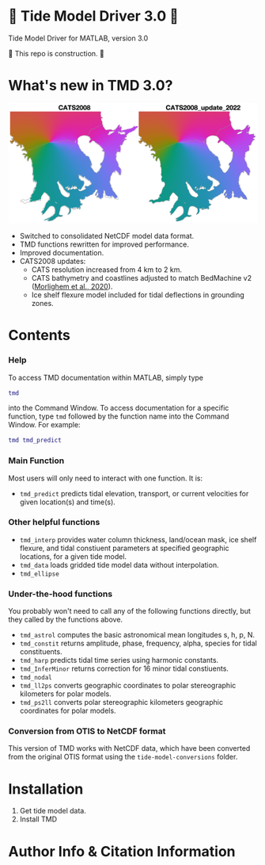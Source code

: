# 🚧 Tide Model Driver 3.0 🚧 
Tide Model Driver for MATLAB, version 3.0

🚧 This repo is construction. 🚧



# What's new in TMD 3.0?
![Tidal phase of the m2 constituent for the Filchner-Ronne Ice Shelf](tide-model-conversions/CATS2008_update_2022_comparison.png)

* Switched to consolidated NetCDF model data format. 
* TMD functions rewritten for improved performance. 
* Improved documentation.  
* CATS2008 updates: 
	* CATS resolution increased from 4 km to 2 km. 
	* CATS bathymetry and coastlines adjusted to match BedMachine v2 ([Morlighem et al., 2020](https://doi.org/10.1038/s41561-019-0510-8)). 
	* Ice shelf flexure model included for tidal deflections in grounding zones. 

# Contents 
### Help 
To access TMD documentation within MATLAB, simply type 

```matlab
tmd 
```
into the Command Window. To access documentation for a specific function, type `tmd` followed by the function name into the Command Window. For example:

```matlab
tmd tmd_predict
```
### Main Function
Most users will only need to interact with one function. It is: 

* `tmd_predict` predicts tidal elevation, transport, or current velocities for given location(s) and time(s). 

### Other helpful functions

* `tmd_interp` provides water column thickness, land/ocean mask, ice shelf flexure, and tidal constiuent parameters at specified geographic locations, for a given tide model. 
* `tmd_data` loads gridded tide model data without interpolation. 
* `tmd_ellipse` 

### Under-the-hood functions 
You probably won't need to call any of the following functions directly, but they called by the functions above. 

* `tmd_astrol` computes the basic astronomical mean longitudes s, h, p, N.
* `tmd_constit` returns amplitude, phase, frequency, alpha, species for tidal constituents. 
* `tmd_harp` predicts tidal time series using harmonic constants. 
* `tmd_InferMinor` returns correction for 16 minor tidal constiuents. 
* `tmd_nodal`
* `tmd_ll2ps` converts geographic coordinates to polar stereographic kilometers for polar models. 
* `tmd_ps2ll` converts polar stereographic kilometers geographic coordinates for polar models. 

### Conversion from OTIS to NetCDF format

This version of TMD works with NetCDF data, which have been converted from the original OTIS format using the `tide-model-conversions` folder. 

# Installation 
1. Get tide model data. 
2. Install TMD 

# Author Info & Citation Information